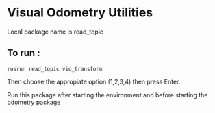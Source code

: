 # Visual Odometry Utilities

Local package name is read_topic

## To run :
```
rosrun read_topic vio_transform
```

Then choose the appropiate option (1,2,3,4) then press Enter.

Run this package after starting the environment and before starting the odometry package
